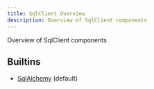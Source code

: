 ```yaml
---
title: SqlClient Overview
description: Overview of SqlClient components
---
```

Overview of SqlClient components
## Builtins
* [SqlAlchemy](/docs/components/sqlclient/sqlalchemy/) (default)